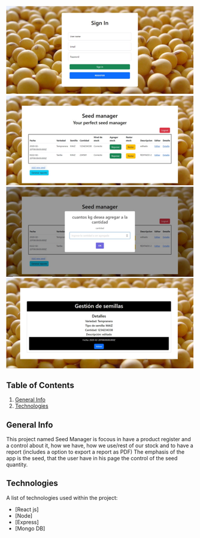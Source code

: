 
 <img src="https://github.com/camj10/seed_para_alzar/blob/master/client/src/assets/img/login.jpeg" alt="Login" width="500px">
  <img src="https://github.com/camj10/seed_para_alzar/blob/master/client/src/assets/img/home.jpeg" alt="Home" width="500px">
  <img src="https://github.com/camj10/seed_para_alzar/blob/master/client/src/assets/img/addStock.jpeg" alt="Add stock" width="500px">
  <img src="https://github.com/camj10/seed_para_alzar/blob/master/client/src/assets/img/details.jpeg" alt="Details of the product" width="500px">
   


## Table of Contents
1. [General Info](#general-info)
2. [Technologies](#technologies)

## General Info
This project named Seed Manager is focous in have a product register and a control about it, how we have, how we use/rest of our stock and to have a report
(includes a option to export a report as PDF)
The emphasis of the app is the seed, that the user have in his page the control of the seed quantity.

## Technologies
A list of technologies used within the project:
* [React js]
* [Node]
* [Express]
* [Mongo DB]
